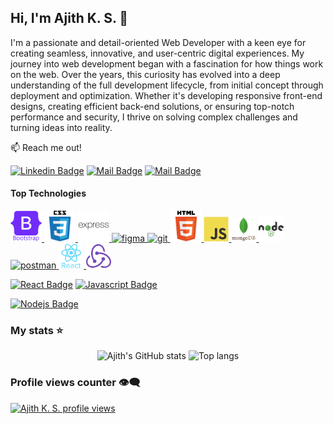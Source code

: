 <!-- ## Hi there 👋 -->

## Hi, I'm Ajith K. S. 👋

I'm a passionate and detail-oriented Web Developer with a keen eye for creating seamless, innovative, and user-centric digital experiences. My journey into web development began with a fascination for how things work on the web. Over the years, this curiosity has evolved into a deep understanding of the full development lifecycle, from initial concept through deployment and optimization. Whether it's developing responsive front-end designs, creating efficient back-end solutions, or ensuring top-notch performance and security, I thrive on solving complex challenges and turning ideas into reality.

:mailbox: Reach me out!

<!-- [![Twitter Badge](https://img.shields.io/badge/-@MaksymRudnyi-1ca0f1?style=flat&labelColor=1ca0f1&logo=twitter&logoColor=white&link=https://twitter.com/MaksymRudnyi)](https://twitter.com/MaksymRudnyi)
[![Mail Badge](https://img.shields.io/badge/-Ajith_K_S-e74c3c?style=flat&labelColor=e74c3c&logo=youtube&logoColor=white)](https://youtube.com/@MaksymRudnyi?si=rYeYSkEaREqugOCt)
[![Mail Badge](https://img.shields.io/badge/-Travels_And_Code-e74c3c?style=flat&labelColor=e74c3c&logo=youtube&logoColor=white)](https://youtube.com/@TravelsCode?si=YETDFWm1lvKodZW9) -->
<!-- <a href="https://www.linkedin.com/in/ajith-k-s/" target="_blank">
  <img src="https://img.shields.io/badge/-Ajith_K_S-0e76a8?style=flat&labelColor=0e76a8&logo=linkedin&logoColor=white" alt="Linkedin Badge">
</a> -->

[![Linkedin Badge](https://img.shields.io/badge/-Ajith_K_S-0e76a8?style=flat&labelColor=0e76a8&logo=linkedin&logoColor=white)](https://www.linkedin.com/in/ajith-k-s/)
[![Mail Badge](https://img.shields.io/badge/-@Ajith_K_S-e84393?style=flat&labelColor=e84393&logo=instagram&logoColor=white)](https://www.instagram.com/ajithks98086/)
[![Mail Badge](https://img.shields.io/badge/-Ajith_K_S-c0392b?style=flat&labelColor=c0392b&logo=gmail&logoColor=white)](mailto:ajithks98086@gmail.com)

#### Top Technologies

<p align="left">
<a href="https://getbootstrap.com" target="_blank" rel="noreferrer"> <img src="https://raw.githubusercontent.com/devicons/devicon/master/icons/bootstrap/bootstrap-plain-wordmark.svg" alt="bootstrap" width="50" height="50"/> </a>
<a href="https://www.w3schools.com/css/" target="_blank" rel="noreferrer"> <img src="https://raw.githubusercontent.com/devicons/devicon/master/icons/css3/css3-original-wordmark.svg" alt="css3" width="50" height="50"/> </a>
<a href="https://expressjs.com" target="_blank" rel="noreferrer"> <img src="https://raw.githubusercontent.com/devicons/devicon/master/icons/express/express-original-wordmark.svg" alt="express" width="50" height="50"/> </a>
<a href="https://www.figma.com/" target="_blank" rel="noreferrer"> <img src="https://www.vectorlogo.zone/logos/figma/figma-icon.svg" alt="figma" width="50" height="50"/> </a>
<a href="https://git-scm.com/" target="_blank" rel="noreferrer"> <img src="https://www.vectorlogo.zone/logos/git-scm/git-scm-icon.svg" alt="git" width="50" height="50"/> </a>
<a href="https://www.w3.org/html/" target="_blank" rel="noreferrer"> <img src="https://raw.githubusercontent.com/devicons/devicon/master/icons/html5/html5-original-wordmark.svg" alt="html5" width="50" height="50"/> </a>
<a href="https://developer.mozilla.org/en-US/docs/Web/JavaScript" target="_blank" rel="noreferrer"> <img src="https://raw.githubusercontent.com/devicons/devicon/master/icons/javascript/javascript-original.svg" alt="javascript" width="40" height="40"/> </a> 
<a href="https://www.mongodb.com/" target="_blank" rel="noreferrer"> <img src="https://raw.githubusercontent.com/devicons/devicon/master/icons/mongodb/mongodb-original-wordmark.svg" alt="mongodb" width="40" height="40"/> </a> 
<a href="https://nodejs.org" target="_blank" rel="noreferrer"> <img src="https://raw.githubusercontent.com/devicons/devicon/master/icons/nodejs/nodejs-original-wordmark.svg" alt="nodejs" width="40" height="40"/> </a> <a href="https://postman.com" target="_blank" rel="noreferrer"> <img src="https://www.vectorlogo.zone/logos/getpostman/getpostman-icon.svg" alt="postman" width="40" height="40"/> </a> 
<a href="https://reactjs.org/" target="_blank" rel="noreferrer"> <img src="https://raw.githubusercontent.com/devicons/devicon/master/icons/react/react-original-wordmark.svg" alt="react" width="40" height="40"/> </a> 
<a href="https://redux.js.org" target="_blank" rel="noreferrer"> <img src="https://raw.githubusercontent.com/devicons/devicon/master/icons/redux/redux-original.svg" alt="redux" width="40" height="40"/> </a> </p>

[![React Badge](https://img.shields.io/badge/-React-61DBFB?style=for-the-badge&labelColor=black&logo=react&logoColor=61DBFB)](#) [![Javascript Badge](https://img.shields.io/badge/-Javascript-F0DB4F?style=for-the-badge&labelColor=black&logo=javascript&logoColor=F0DB4F)](#)

<!-- [![Typescript Badge](https://img.shields.io/badge/-Typescript-007acc?style=for-the-badge&labelColor=black&logo=typescript&logoColor=007acc)](#) -->

[![Nodejs Badge](https://img.shields.io/badge/-Nodejs-3C873A?style=for-the-badge&labelColor=black&logo=node.js&logoColor=3C873A)](#)

 <!-- [![GraphQL Badge](https://img.shields.io/badge/-GraphQl-e535ab?style=for-the-badge&labelColor=black&logo=node.js&logoColor=e535ab)](#) -->

<!-- ### Tutorials

[<img align="left" alt="React" width="26px" src="https://raw.githubusercontent.com/github/explore/80688e429a7d4ef2fca1e82350fe8e3517d3494d/topics/react/react.png" />][reactplaylist]
<img align="left" alt="JavaScript" width="26px" src="https://raw.githubusercontent.com/github/explore/80688e429a7d4ef2fca1e82350fe8e3517d3494d/topics/javascript/javascript.png" />
[<img align="left" alt="GraphQL" width="26px" src="https://raw.githubusercontent.com/github/explore/80688e429a7d4ef2fca1e82350fe8e3517d3494d/topics/graphql/graphql.png" />][graphqllist]

<br/> -->

<!-- ### Bizness
- :paperclip: [My Resume/CV](https://drive.google.com/file/d/12z5Ig5x4RNoIUpQ-M7AMl1NL8FTIvlaU/view?usp=sharing)
- :email: ajithks98086@gmail.com

<br/> -->

### My stats ⭐

<div align="center">
<img alt="Ajith's GitHub stats" src="https://github-readme-stats.vercel.app/api?username=Ajith369369&show_icons=true&theme=transparent"/>
<img alt="Top langs" src="https://github-readme-stats.vercel.app/api/top-langs/?username=Ajith369369&layout=compact&&langs_count=8"/>
</div>

### Profile views counter 👁️‍🗨️

[![Ajith K. S. profile views](https://u8views.com/api/v1/github/profiles/127725288/views/day-week-month-total-count.svg)](https://u8views.com/github/Ajith369369)

<!-- [React Playlist](https://youtube.com/playlist?list=PLlYbsPJVZjBygXalKUVKkvFyHQ1NifIiW&si=pj2Rfx3ztZjb_c1P) -->

<!--
**Ajith369369/Ajith369369** is a ✨ _special_ ✨ repository because its `README.md` (this file) appears on your GitHub profile.

Here are some ideas to get you started:

- 🔭 I’m currently working on ...
- 🌱 I’m currently learning ...
- 👯 I’m looking to collaborate on ...
- 🤔 I’m looking for help with ...
- 💬 Ask me about ...
- 📫 How to reach me: ...
- 😄 Pronouns: ...
- ⚡ Fun fact: ...
-->

<!--
git remote add origin https://github.com/Ajith369369/Ajith369369.git
-->
